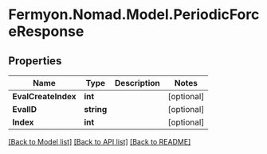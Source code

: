 # Fermyon.Nomad.Model.PeriodicForceResponse

## Properties

Name | Type | Description | Notes
------------ | ------------- | ------------- | -------------
**EvalCreateIndex** | **int** |  | [optional] 
**EvalID** | **string** |  | [optional] 
**Index** | **int** |  | [optional] 

[[Back to Model list]](../README.md#documentation-for-models) [[Back to API list]](../README.md#documentation-for-api-endpoints) [[Back to README]](../README.md)

